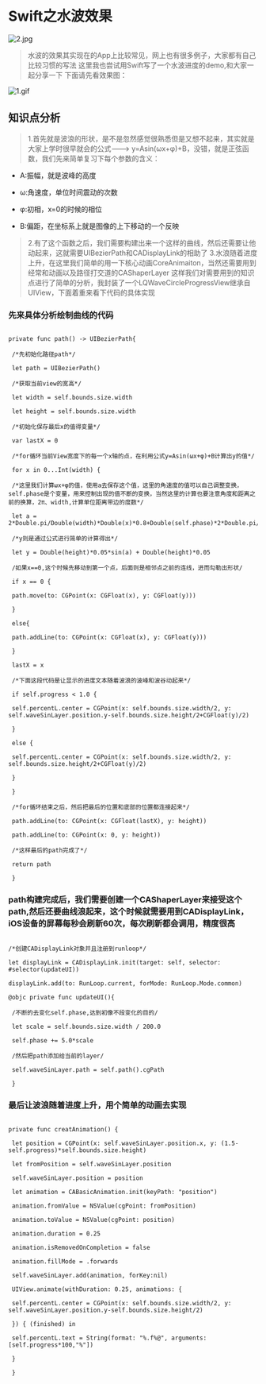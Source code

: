 # Swift之水波效果

![2.jpg](https://upload-images.jianshu.io/upload_images/1411806-fe65b8115fe660bb.jpg?imageMogr2/auto-orient/strip%7CimageView2/2/w/650/format/webp)


>水波的效果其实现在的App上比较常见，网上也有很多例子，大家都有自己比较习惯的写法
>这里我也尝试用Swift写了一个水波进度的demo,和大家一起分享一下
>下面请先看效果图：

![1.gif](https://upload-images.jianshu.io/upload_images/1411806-fa655074e70a7c7a.gif?imageMogr2/auto-orient/strip%7CimageView2/2/w/200/format/webp)

## 知识点分析

> 1.首先就是波浪的形状，是不是忽然感觉很熟悉但是又想不起来，其实就是大家上学时很早就会的公式---> y=Asin(ωx+φ)+B，没错，就是正弦函数，我们先来简单复习下每个参数的含义：

* A:振幅，就是波峰的高度

* ω:角速度，单位时间震动的次数

* φ:初相，x=0的时候的相位

* B:偏距，在坐标系上就是图像的上下移动的一个反映

> 2.有了这个函数之后，我们需要构建出来一个这样的曲线，然后还需要让他动起来，这就需要UIBezierPath和CADisplayLink的相助了
> 3.水浪随着进度上升，在这里我们简单的用一下核心动画CoreAnimaiton，当然还需要用到经常和动画以及路径打交道的CAShaperLayer
> 这样我们对需要用到的知识点进行了简单的分析，我封装了一个LQWaveCircleProgressView继承自UIView，下面着重来看下代码的具体实现

### 先来具体分析绘制曲线的代码

```

private func path() -> UIBezierPath{

 /*先初始化路径path*/

 let path = UIBezierPath()

 /*获取当前view的宽高*/

 let width = self.bounds.size.width

 let height = self.bounds.size.width

 /*初始化保存最后x的值得变量*/

 var lastX = 0

 /*for循环当前View宽度下的每一个x轴的点，在利用公式y=Asin(ωx+φ)+B计算出y的值*/

 for x in 0...Int(width) {

 /*这里我们计算ωx+φ的值，使用a去保存这个值，这里的角速度的值可以自己调整变换，self.phase是个变量，用来控制出现的值不断的变换，当然这里的计算也要注意角度和距离之前的换算，2π、width,计算单位距离带边的度数*/

 let a = 2*Double.pi/Double(width)*Double(x)*0.8+Double(self.phase)*2*Double.pi/Double(width)

 /*y则是通过公式进行简单的计算得出*/

 let y = Double(height)*0.05*sin(a) + Double(height)*0.05

 /如果x==0,这个时候先移动到第一个点，后面则是相邻点之前的连线，进而勾勒出形状/

 if x == 0 {

 path.move(to: CGPoint(x: CGFloat(x), y: CGFloat(y)))

 }

 else{

 path.addLine(to: CGPoint(x: CGFloat(x), y: CGFloat(y)))

 }

 lastX = x

 /*下面这段代码是让显示的进度文本随着波浪的波峰和波谷动起来*/

 if self.progress < 1.0 {

 self.percentL.center = CGPoint(x: self.bounds.size.width/2, y: self.waveSinLayer.position.y-self.bounds.size.height/2+CGFloat(y)/2)

 }

 else {

 self.percentL.center = CGPoint(x: self.bounds.size.width/2, y: self.bounds.size.height/2+CGFloat(y)/2)

 }

 }

 /*for循环结束之后，然后把最后的位置和底部的位置都连接起来*/

 path.addLine(to: CGPoint(x: CGFloat(lastX), y: height))

 path.addLine(to: CGPoint(x: 0, y: height))

 /*这样最后的path完成了*/

 return path

 }

```

### path构建完成后，我们需要创建一个CAShaperLayer来接受这个path,然后还要曲线浪起来，这个时候就需要用到CADisplayLink，iOS设备的屏幕每秒会刷新60次，每次刷新都会调用，精度很高

```

/*创建CADisplayLink对象并且注册到runloop*/

let displayLink = CADisplayLink.init(target: self, selector: #selector(updateUI))

displayLink.add(to: RunLoop.current, forMode: RunLoop.Mode.common)

@objc private func updateUI(){

 /不断的去变化self.phase,达到初像不段变化的目的/  

 let scale = self.bounds.size.width / 200.0

 self.phase += 5.0*scale

 /然后把path添加给当前的layer/

 self.waveSinLayer.path = self.path().cgPath

 }

```

### 最后让波浪随着进度上升，用个简单的动画去实现

```

private func creatAnimation() {

 let position = CGPoint(x: self.waveSinLayer.position.x, y: (1.5-self.progress)*self.bounds.size.height)

 let fromPosition = self.waveSinLayer.position

 self.waveSinLayer.position = position

 let animation = CABasicAnimation.init(keyPath: "position")

 animation.fromValue = NSValue(cgPoint: fromPosition)

 animation.toValue = NSValue(cgPoint: position)

 animation.duration = 0.25

 animation.isRemovedOnCompletion = false

 animation.fillMode = .forwards

 self.waveSinLayer.add(animation, forKey:nil)

 UIView.animate(withDuration: 0.25, animations: {

 self.percentL.center = CGPoint(x: self.bounds.size.width/2, y: self.waveSinLayer.position.y-self.bounds.size.height/2)

 }) { (finished) in

 self.percentL.text = String(format: "%.f%@", arguments: [self.progress*100,"%"])

 }

 }

```

